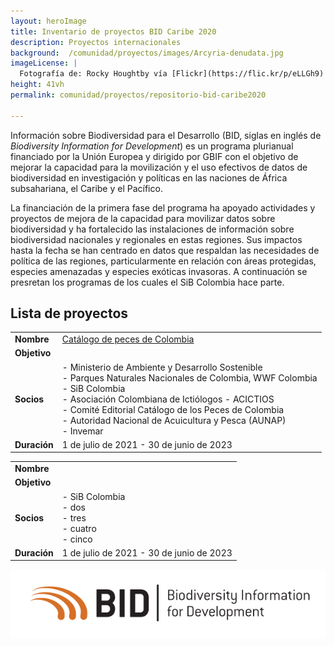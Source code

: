 ```yaml
---
layout: heroImage
title: Inventario de proyectos BID Caribe 2020
description: Proyectos internacionales
background:  /comunidad/proyectos/images/Arcyria-denudata.jpg
imageLicense: |
  Fotografía de: Rocky Houghtby vía [Flickr](https://flic.kr/p/eLLGh9) 
height: 41vh
permalink: comunidad/proyectos/repositorio-bid-caribe2020

---
```


Información sobre Biodiversidad para el Desarrollo (BID, siglas en inglés de *Biodiversity Information for Development*) es un programa plurianual financiado por la Unión Europea y dirigido por GBIF con el objetivo de mejorar la capacidad para la movilización y el uso efectivos de datos de biodiversidad en investigación y políticas en las naciones de África subsahariana, el Caribe y el Pacífico.

La financiación de la primera fase del programa ha apoyado actividades y proyectos de mejora de la capacidad para movilizar datos sobre biodiversidad y ha fortalecido las instalaciones de información sobre biodiversidad nacionales y regionales en estas regiones. Sus impactos hasta la fecha se han centrado en datos que respaldan las necesidades de política de las regiones, particularmente en relación con áreas protegidas, especies amenazadas y especies exóticas invasoras. A continuación se presretan los programas de los cuales el SiB Colombia hace parte.

## Lista de proyectos

|    |    |
| ---|--- |
| **Nombre**   |[Catálogo de peces de Colombia](https://biodiversidad.co/comunidad/proyectos/bid-caribe2020/catalogo-peces)    |
| **Objetivo**    |    |
|**Socios**| - Ministerio de Ambiente y Desarrollo Sostenible<br> - Parques Naturales Nacionales de Colombia, WWF Colombia<br> - SiB Colombia<br> - Asociación Colombiana de Ictiólogos - ACICTIOS<br> - Comité Editorial Catálogo de los Peces de Colombia<br> - Autoridad Nacional de Acuicultura y Pesca (AUNAP)<br> - Invemar| 
|**Duración**    | 1 de julio de 2021 - 30 de junio de 2023   |

|    |    |
| ---|--- |
| **Nombre**   |[]()    |
| **Objetivo**    |    |
|**Socios**| - SiB Colombia<br> - dos<br> - tres<br> - cuatro<br> - cinco| 
|**Duración**    | 1 de julio de 2021 - 30 de junio de 2023   |

<img src="/comunidad/proyectos/images/logo-BID.png" width=770>
